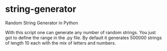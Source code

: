 # string-generator
Random String Generator in Python

With this script one can generate any number of random strings.
You just got to define the range in the .py file. 
By default it generates 500000 strings of length 10 each with the mix of letters and numbers.
